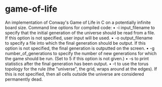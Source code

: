 # game-of-life
An implementation of Conway's Game of Life in C on a potentially infinite board size.
Command line options for compiled code:
• -i input_filename to specify that the initial generation of the universe should be read from a file. If
this option is not specified, user input will be used.
• -o output_filename to specify a file into which the final generation should be output. If this option
is not specified, the final generation is outputted on the screen. 
• -g number_of_generations to specify the number of new generations for which the game should be
run. (Set to 5 if this option is not given.)
• -s to print statistics after the final generation has been output.
• -t to use the torus topology for the rule (the "universe", the grid, wraps around at the edges). If this is not specified, then all cells outside the universe are considered permanently dead.
